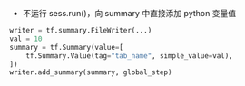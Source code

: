 - 不运行 sess.run()，向 summary 中直接添加 python 变量值
```python
writer = tf.summary.FileWriter(...)
val = 10
summary = tf.Summary(value=[
    tf.Summary.Value(tag="tab_name", simple_value=val),
])
writer.add_summary(summary, global_step)
```
